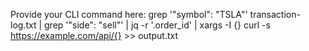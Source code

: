 Provide your CLI command here:
grep '"symbol": "TSLA"' transaction-log.txt | grep '"side": "sell"' | jq -r '.order_id' | xargs -I {} curl -s https://example.com/api/{} >> output.txt
